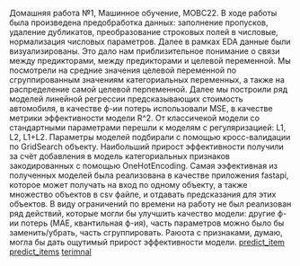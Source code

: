 Домашняя работа №1, Машинное обучение, МОВС22.
В ходе работы была произведена предобработка данных: заполнение пропусков, удаление дубликатов, преобразование строковых полей в числовые, нормализация числовых параметров. 
Далее в рамках EDA данные были визуализированы. Это дало нам приблизительное понимание о связи между предикторами, между предикторами и целевой переменной. Мы посмотрели на средние значения целевой переменной по сгруппированным значениям категориальных переменных, а также на распределение самой целевой перпеменной.
Далее мы построили ряд моделей линейной регрессии предсказывающих стоимость автомобиля, в качестве ф-ии потерь использовали MSE, в качестве метрики эффективности модели R^2. От классичекой модели со стандартными параметрами перешли к моделям с регуляризацией: L1, L2, L1+L2. Параметры моделей подбирали с помощью кросс-валидации по GridSearch объекту. Наибольший прирост эффективности получили за счёт добавления в модель категориальных признаков закодированных с помощью OneHotEncoding.
Самая ээфективная из полученных моделей была реализована в качестве приложения fastapi, которое может получать на вход по одному объекту, а также множество объектов в csv файле, и отдавать предсказания для этих объектов.
В виду ограничений по времени на работу не был реализован ряд действий, которые могли бы улучшить качество модели: другие ф-ии потерь (MAE, квантильная ф-ия), часть параметров можно было бы заменить/убрать, часть сгруппировать. Раюота с признаками, думаю, могла бы дать ощутимый прирост эффективности модели.
[predict_item](https://github.com/max-kovalenko/ml_hw1/edit/master/scr1.png)
[predict_items](https://github.com/max-kovalenko/ml_hw1/edit/master/scr2.png)
[terimnal](https://github.com/max-kovalenko/ml_hw1/edit/master/scr3.png)
